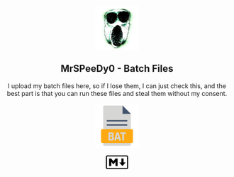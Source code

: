 <p align="center">
 <img width="100px" src="https://github.com/MrSPeeDy0/DS-images/blob/main/DS-image-proflie.png?raw=true" align="center" alt="MrSPeeDy0 Doors-Script" />
 <h2 align="center">MrSPeeDy0 - Batch Files</h2>
 <p align="center">I upload my batch files here, so if I lose them, I can just check this, and the best part is that you can run these files and steal them without my consent.</p>
</p>
<p align="center">
    <a href="https://github.com/MrSPeeDy0/Batch-files-win-11">
     <img width="100px"
      <img alt="Doors" src="https://github.com/MrSPeeDy0/Batch-files-win-11/blob/main/Assets/Images/bat-file.png?raw=true" />
    </a>
<p align="center">
    <a href="https://www.markdownguide.org/">
     <img width="50px"
      <img alt="Markdown" src="https://github.com/MrSPeeDy0/DS-images/blob/main/DS-image-markdown.png?raw=true" />
    </a>
